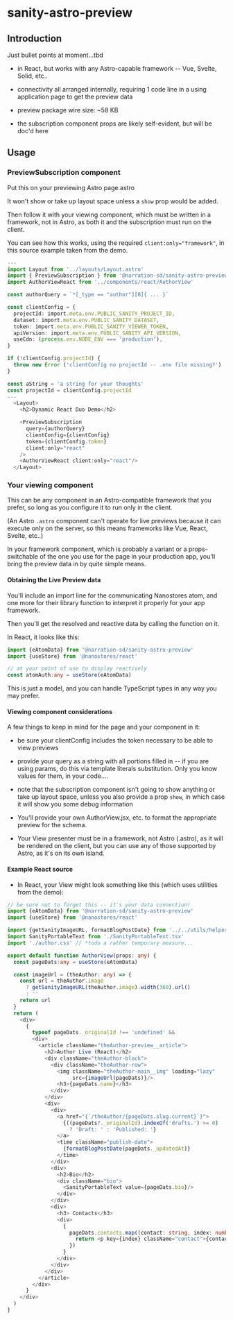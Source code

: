 # sanity-astro-preview

## Introduction

Just bullet points at moment...tbd

- in React, but works with any Astro-capable framework -- Vue, Svelte, Solid, etc..

- connectivity all arranged internally, requiring 1 code line in a using application page to get the preview data

- preview package wire size: ~58 KB 

- the subscription component props are likely self-evident, but will be doc'd here

## Usage

### PreviewSubscription component 

Put this on your previewing Astro page.astro

It won't show or take up layout space unless a `show` prop would be added.

Then follow it with your viewing component, which must be written in a framework, not in Astro, as both it and the subscription must run on the client.

You can see how this works, using the required `client:only="framework"`, in this source example taken from the demo.

```typescript jsx, js
---
import Layout from '../layouts/Layout.astro'
import { PreviewSubscription } from '@narration-sd/sanity-astro-preview'
import AuthorViewReact from '../components/react/AuthorView'

const authorQuery = `*[_type == "author"][0]{ ... }`

const clientConfig = {
  projectId: import.meta.env.PUBLIC_SANITY_PROJECT_ID,
  dataset: import.meta.env.PUBLIC_SANITY_DATASET,
  token: import.meta.env.PUBLIC_SANITY_VIEWER_TOKEN,
  apiVersion: import.meta.env.PUBLIC_SANITY_API_VERSION,
  useCdn: (process.env.NODE_ENV === 'production'),
}

if (!clientConfig.projectId) {
  throw new Error ('clientConfig no projectId -- .env file missing?')
}

const aString = 'a string for your thoughts'
const projectId = clientConfig.projectId
---
  <Layout>
    <h2>Dynamic React Duo Demo</h2>

    <PreviewSubscription
      query={authorQuery}
      clientConfig={clientConfig}
      token={clientConfig.token}
      client:only="react"
    />
    <AuthorViewReact client:only="react"/>
  </Layout>
```

### Your viewing component

This can be any component in an Astro-compatible framework that you prefer, so long as you configure it to run only in the client.

(An Astro `.astro` component can't operate for live previews because it can execute only on the server, so this means frameworks like Vue, React, Svelte, etc..)

In your framework component, which is probably a variant or a props-switchable of the one you use for the page in your production app, you'll bring the preview data in by quite simple means.

#### Obtaining the Live Preview data

You'll include an import line for the communicating Nanostores atom, and one more for their library function to interpret it properly for your app framework. 

Then you'll get the resolved and reactive data by calling the function on it.

In React, it looks like this:

```typescript jsx
import {eAtomData} from '@narration-sd/sanity-astro-preview'
import {useStore} from '@nanostores/react'

// at your point of use to display reactively
const atomAuth:any = useStore(eAtomData)
```

This is just a model, and you can handle TypeScript types in any way you may prefer.

#### Viewing component considerations

A few things to keep in mind for the page and your component in it:

- be sure your clientConfig includes the token necessary to be able to view previews

- provide your query as a string with all portions filled in -- if you are using params, do this via template literals substitution. Only you know values for them, in your code.... 

- note that the subscription component isn't going to show anything or take up layout space, unless you also provide a prop `show`, in which case it will show you some debug information

- You'll provide your own AuthorView.jsx, etc. to format the appropriate preview for the schema. 

- Your View presenter must be in a framework, not Astro (.astro), as it will be rendered on the client, but you can use any of those supported by Astro, as it's on its own island.

#### Example React source

- In React, your View might look something like this (which uses utilities from the demo):

```typescript jsx
// be sure not to forget this -- it's your data connection!
import {eAtomData} from '@narration-sd/sanity-astro-preview'
import {useStore} from '@nanostores/react'

import {getSanityImageURL, formatBlogPostDate} from '../../utils/helpers'
import SanityPortableText from './SanityPortableText.tsx'
import './author.css' // *todo a rather temporary measure...

export default function AuthorView(props: any) {
  const pageDats:any = useStore(eAtomData)

  const imageUrl = (theAuthor: any) => {
    const url = theAuthor.image
      ? getSanityImageURL(theAuthor.image).width(360).url()
      : ''
    return url
  }
  return (
    <div>
      {
        typeof pageDats._originalId !== 'undefined' &&
        <div>
          <article className="theAuthor-preview__article">
            <h2>Author Live (React)</h2>
            <div className="theAuthor-block">
              <div className="theAuthor-row">
                <img className="theAuthor-main__img" loading="lazy"
                     src={imageUrl(pageDats)}/>
                <h3>{pageDats.name}</h3>
              </div>
            </div>
            <div>
              <div>
                <a href="{`/theAuthor/{pageDats.slug.current}`}">
                  {((pageDats?._originalId).indexOf('drafts.') >= 0)
                    ? 'Draft: ' : 'Published: '}
                </a>
                <time className="publish-date">
                  {formatBlogPostDate(pageDats._updatedAt)}
                </time>
              </div>
              <div>
                <h2>Bio</h2>
                <div className="bio">
                  <SanityPortableText value={pageDats.bio}/>
                </div>
              </div>
              <div>
                <h3> Contacts</h3>
                <div>
                  {
                    pageDats.contacts.map((contact: string, index: number) => {
                      return <p key={index} className="contact">{contact}</p>
                    })
                  }
                </div>
              </div>
            </div>
          </article>
        </div>
      }
    </div>
  )
}
```